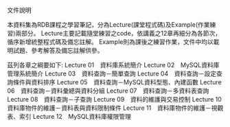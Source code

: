 文件說明　　　　　　　　　　　　　　　　　　　　　　　　　　　　　　　　　　　　　　　　　　　　　　　　　　　　　　　　　　　　　　　　　　　　　　　　

本資料集為RDB課程之學習筆記，分為Lecture(課堂程式碼)及Example(作業練習)兩部分。
Lecture主要記載隨堂練習之code，依講義之12章再細分為各節次，循序新增統整程式碼及備忘註解。
Example則為課後之練習作業，文件中均以載明試題、參考解答及備忘註解供參。

茲列各章之綱要如下:
Lecture 01　資料庫系統簡介
Lecture 02　MySQL資料庫管理系統簡介
Lecture 03　資料查詢－簡單查詢
Lecture 04　資料查詢－設定查詢條件與資料排序
Lecture 05　資料查詢－MySQL資料型態、內建函數
Lecture 06　資料查詢－資料彙總與資料分組
Lecture 07　資料查詢－多資料表查詢
Lecture 08　資料查詢－子查詢
Lecture 09　資料的維護與交易控制
Lecture 10　資料庫物件的維護－資料表與資料限制條件
Lecture 11　資料庫物件的維護－視觀表、索引
Lecture 12　MySQL資料庫權限管理   
